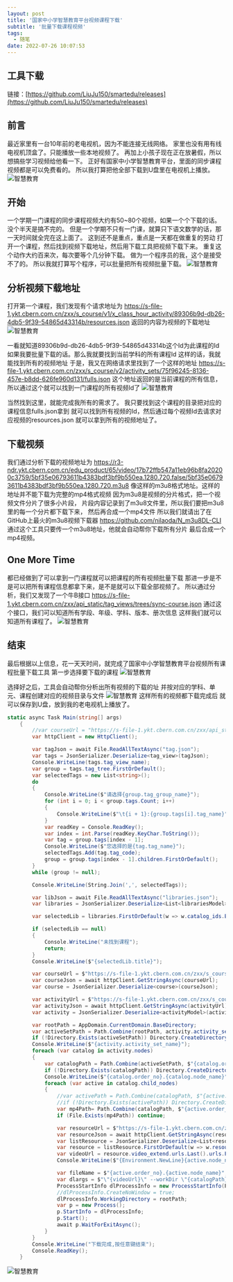 ```yaml
---
layout: post
title: '国家中小学智慧教育平台视频课程下载'
subtitle: '批量下载课程视频'
tags:
  - 随笔
date: 2022-07-26 10:07:53
---
```


## 工具下载

链接：[https://github.com/LiuJu150/smartedu/releases](https://github.com/LiuJu150/smartedu/releases)

## 前言

最近家里有一台10年前的老电视机，因为不能连接无线网络。
家里也没有用有线电视机顶盒了。只能播放一些本地视频了。
再加上小孩子现在正在放暑假，所以想搞些学习视频给他看一下。
正好有国家中小学智慧教育平台，里面的同步课程视频都是可以免费看的。
所以我打算把他全部下载到U盘里在电视机上播放。
![智慧教育](1.png)

## 开始

一个学期一门课程的同步课程视频大约有50~80个视频，如果一个个下载的话。没个半天是搞不完的。
但是一个学期不只有一门课，就算只下语文数学的话，那一天时间就全完在这上面了。
这到还不是重点，重点是一天都在做重复的劳动
打开一个课程，然后找到视频下载地址，然后用下载工具把视频下载下来。
重复这个动作大约百来次，每次要等个几分钟下载。
做为一个程序员的我，这个是接受不了的。
所以我就打算写个程序，可以批量把所有视频批量下载。
![智慧教育](2.png)

## 分析视频下载地址

打开第一个课程，我们发现有个请求地址为
https://s-file-1.ykt.cbern.com.cn/zxx/s_course/v1/x_class_hour_activity/89306b9d-db26-4db5-9f39-54865d43314b/resources.json
返回的内容为视频的下载地址
![智慧教育](3.png)

一看就知道89306b9d-db26-4db5-9f39-54865d43314b这个Id为此课程的Id
如果我要批量下载的话。那么我就要找到当前学科的所有课程Id
这样的话，我就能找到所有的视频地址
于是，我又在网络请求里找到了一个这样的地址
https://s-file-1.ykt.cbern.com.cn/zxx/s_course/v2/activity_sets/75f96245-8136-457e-b8dd-626fe960d131/fulls.json
这个地址返回的是当前课程的所有信息，所以通过这个就可以找到一门课程的所有视频Id了
![智慧教育](4.png)

当然找到这里，就能完成我所有的需求了。
我只要找到这个课程的目录把对应的课程信息fulls.json拿到
就可以找到所有视频的Id，然后通过每个视频Id去请求对应视频的resources.json
就可以拿到所有的视频地址了。

## 下载视频

我们通过分析下载的视频地址为
https://r3-ndr.ykt.cbern.com.cn/edu_product/65/video/17b72ffb547a11eb96b8fa20200c3759/5bf35e06793611b4383bdf3bf9b550ea.1280.720.false/5bf35e06793611b4383bdf3bf9b550ea.1280.720.m3u8
像这样的m3u8格式地址。这样的地址并不能下载为完整的mp4格式视频
因为m3u8是视频的分片格式，把一个视频文件分片了很多小片段，
片段内容记录到了m3u8文件里，所以我们要把m3u8里的每一个分片都下载下来，
然后再合成一个mp4文件
所以我们就请出了在GitHub上最火的m3u8视频下载器
https://github.com/nilaoda/N_m3u8DL-CLI
通过这个工具只要传一个m3u8地址，他就会自动帮你下载所有分片
最后合成一个mp4视频。

## One More Time

都已经做到了可以拿到一门课程就可以把课程的所有视频批量下载
那进一步是不是可以把所有课程信息都拿下来，是不是就可以下载全部视频了。
所以通过分析，我们又发现了一个牛B接口
https://s-file-1.ykt.cbern.com.cn/zxx/api_static/tag_views/trees/sync-course.json
通过这个接口，我们可以知道所有学段、年级、学科、版本、册次信息
这样我们就可以知道所有课程了。
![智慧教育](5.png)

## 结束

最后根据以上信息，花一天天时间，就完成了国家中小学智慧教育平台视频所有课程批量下载工具
第一步选择要下载的课程
![智慧教育](6.png)

选择好之后，工具会自动帮你分析出所有视频的下载的址
并按对应的学科、单元、课程创建对应的视频目录与文件
![智慧教育](7.png)
这样所有的视频都下载完成后
就可以保存到U盘，放到我的老电视机上播放了。

```C#
static async Task Main(string[] args)
    {
        //var courseUrl = "https://s-file-1.ykt.cbern.com.cn/zxx/api_static/tag_views/trees/sync-course.json";
        var httpClient = new HttpClient();

        var tagJson = await File.ReadAllTextAsync("tag.json");
        var tags = JsonSerializer.Deserialize<tag_view>(tagJson);
        Console.WriteLine(tags.tag_view_name);
        var group = tags.tag_tree.FirstOrDefault();
        var selectedTags = new List<string>();
        do
        {
            Console.WriteLine($"请选择{group.tag_group_name}");
            for (int i = 0; i < group.tags.Count; i++)
            {
                Console.WriteLine($"\t{i + 1}:{group.tags[i].tag_name}");
            }
            var readKey = Console.ReadKey();
            var index = int.Parse(readKey.KeyChar.ToString());
            var tag = group.tags[index - 1];
            Console.WriteLine($"您选择的是{tag.tag_name}");
            selectedTags.Add(tag.tag_code);
            group = group.tags[index - 1].children.FirstOrDefault();
        }
        while (group != null);

        Console.WriteLine(String.Join(',', selectedTags));

        var libJson = await File.ReadAllTextAsync("libraries.json");
        var libraries = JsonSerializer.Deserialize<List<librariesModel>>(libJson);

        var selectedLib = libraries.FirstOrDefault(w => w.catalog_ids.Except(selectedTags).Count() == 0);

        if (selectedLib == null)
        {
            Console.WriteLine("未找到课程");
            return;
        }
        Console.WriteLine($"{selectedLib.title}");

        var courseUrl = $"https://s-file-1.ykt.cbern.com.cn/zxx/s_course/v2/business_courses/{selectedLib.resource_id}/course_relative_infos/zh-CN.json";
        var courseJson = await httpClient.GetStringAsync(courseUrl);
        var course = JsonSerializer.Deserialize<course>(courseJson);

        var activityUrl = $"https://s-file-1.ykt.cbern.com.cn/zxx/s_course/v2/activity_sets/{course.course_detail.activity_set_id}/fulls.json";
        var activityJson = await httpClient.GetStringAsync(activityUrl);
        var activity = JsonSerializer.Deserialize<activityModel>(activityJson);

        var rootPath = AppDomain.CurrentDomain.BaseDirectory;
        var activeSetPath = Path.Combine(rootPath, activity.activity_set_name);
        if (!Directory.Exists(activeSetPath)) Directory.CreateDirectory(activeSetPath);
        Console.WriteLine($"{activity.activity_set_name}");
        foreach (var catalog in activity.nodes)
        {
            var catalogPath = Path.Combine(activeSetPath, $"{catalog.order_no}.{catalog.node_name}");
            if (!Directory.Exists(catalogPath)) Directory.CreateDirectory(catalogPath);
            Console.WriteLine($"{catalog.order_no}.{catalog.node_name}");
            foreach (var active in catalog.child_nodes)
            {
                //var activePath = Path.Combine(catalogPath, $"{active.order_no}.{active.node_name}");
                //if (!Directory.Exists(activePath)) Directory.CreateDirectory(activePath);
                var mp4Path= Path.Combine(catalogPath, $"{active.order_no}.{active.node_name}.mp4");
                if (File.Exists(mp4Path)) continue;

                var resourceUrl = $"https://s-file-1.ykt.cbern.com.cn/zxx/s_course/v1/x_class_hour_activity/{active.node_id}/resources.json";
                var resourceJson = await httpClient.GetStringAsync(resourceUrl);
                var listResource = JsonSerializer.Deserialize<List<resourcesModel>>(resourceJson);
                var resource = listResource.FirstOrDefault(w => w.resource_type == "video");
                var videoUrl = resource.video_extend.urls.Last().urls.FirstOrDefault();
                Console.WriteLine($"{Environment.NewLine}{active.node_name}{Environment.NewLine}{videoUrl}");

                var fileName = $"{active.order_no}.{active.node_name}";
                var dlargs = $"\"{videoUrl}\" --workDir \"{catalogPath}\" --saveName \"{fileName}\" --enableDelAfterDone ";
                ProcessStartInfo dlProcessInfo = new ProcessStartInfo(Path.Combine(rootPath, "N_m3u8DL-CLI_v3.0.1.exe"), dlargs);
                //dlProcessInfo.CreateNoWindow = true;
                dlProcessInfo.WorkingDirectory = rootPath;
                var p = new Process();
                p.StartInfo = dlProcessInfo;
                p.Start();
                await p.WaitForExitAsync();
            }
        }
        Console.WriteLine("下载完成,按任意键结束");
        Console.ReadKey();
    }
```

![智慧教育](0.png)

